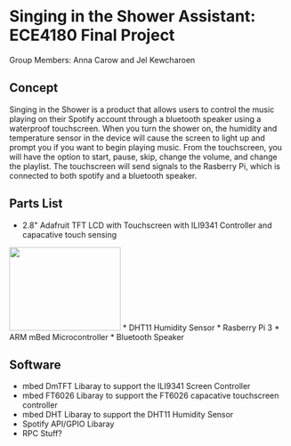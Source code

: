 # Singing in the Shower Assistant: ECE4180 Final Project

Group Members: Anna Carow and Jel Kewcharoen

## Concept

Singing in the Shower is a product that allows users to control the music playing on their Spotify account through a bluetooth speaker using a waterproof touchscreen. When you turn the shower on, the humidity and temperature sensor in the device will cause the screen to light up and prompt you if you want to begin playing music. From the touchscreen, you will have the option to start, pause, skip, change the volume, and change the playlist. The touchscreen will send signals to the Rasberry Pi, which is connected to both spotify and a bluetooth speaker. 

## Parts List

* 2.8" Adafruit TFT LCD with Touchscreen with ILI9341 Controller and capacative touch sensing
<img src="https://cdn-shop.adafruit.com/970x728/1770-00.jpg" width="200" height="150">
* DHT11 Humidity Sensor
* Rasberry Pi 3
* ARM mBed Microcontroller
* Bluetooth Speaker

## Software

* mbed DmTFT Libaray to support the ILI9341 Screen Controller
* mbed FT6026 Libaray to support the FT6026 capacative touchscreen controller 
* mbed DHT Libaray to support the DHT11 Humidity Sensor
* Spotify API/GPIO Libaray
* RPC Stuff?
